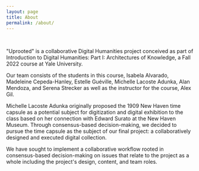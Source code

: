 ```yaml
---
layout: page
title: About
permalink: /about/
---
```

<br>

"Uprooted" is a collaborative Digital Humanities project conceived as part of Introduction to Digital Humanities: Part I: Architectures of Knowledge, a Fall 2022 course at Yale University. 

Our team consists of the students in this course, Isabela Alvarado, Madeleine Cepeda-Hanley, Estelle Guéville, Michelle Lacoste Adunka, Alan Mendoza, and Serena Strecker as well as the instructor for the course, Alex Gil. 

Michelle Lacoste Adunka originally proposed the 1909 New Haven time capsule as a potential subject for digitization and digital exhibition to the class based on her connection with Edward Surato at the New Haven Museum. Through consensus-based decision-making, we decided to pursue the time capsule as the subject of our final project: a collaboratively designed and executed digital collection. 

We have sought to implement a collaborative workflow rooted in consensus-based decision-making on issues that relate to the project as a whole including the project's design, content, and team roles.